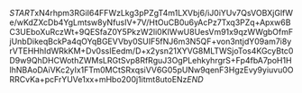 $START$xN4rhpm3RGiI64FFWzLkg3pPZgT4m1LXVbj6/iJ0iYUv7QsVOBXjGlfWe/wKdZXcDb4YgLmtsw8yNfusIV+7V/HtOuCB0u6yAcPz7Txq3PZq+Apxw6BC3UEboXuRczWt+9QESfaZ0Y5PkzW2li0KIWwU8UesVm91x9qzWWgbOfmFjUnbDikeqBckPa4qOYqBGEVVby0SUIF5fNJ6m3N5QF+von3ntjdY09am7i8yrVTEHHhIdWRkKM+Dv0ssIEedm/D+x2ysn21XYVG8MLTWSjoTos4KGcyBtc0D9w9QhDHCWothZWMsLRGtSvp8RfRguJ3OgPLehkyhrgrS+Fp4fbA7poH1HlhNBAoDAiVKc2yIx1FTm0MCtSRxqsiVV6G05pUNw9qenF3HgzEvy9yiuvu0ORRCvKa+pcFrYUVe1xx+mHbo200j1itmt8utoENz$END$